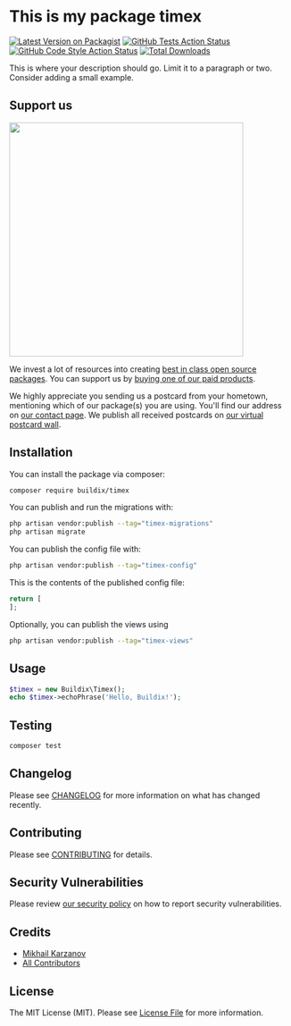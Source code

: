 # This is my package timex

[![Latest Version on Packagist](https://img.shields.io/packagist/v/buildix/timex.svg?style=flat-square)](https://packagist.org/packages/buildix/timex)
[![GitHub Tests Action Status](https://img.shields.io/github/workflow/status/buildix/timex/run-tests?label=tests)](https://github.com/buildix/timex/actions?query=workflow%3Arun-tests+branch%3Amain)
[![GitHub Code Style Action Status](https://img.shields.io/github/workflow/status/buildix/timex/Fix%20PHP%20code%20style%20issues?label=code%20style)](https://github.com/buildix/timex/actions?query=workflow%3A"Fix+PHP+code+style+issues"+branch%3Amain)
[![Total Downloads](https://img.shields.io/packagist/dt/buildix/timex.svg?style=flat-square)](https://packagist.org/packages/buildix/timex)

This is where your description should go. Limit it to a paragraph or two. Consider adding a small example.

## Support us

[<img src="https://github-ads.s3.eu-central-1.amazonaws.com/Timex.jpg?t=1" width="419px" />](https://spatie.be/github-ad-click/Timex)

We invest a lot of resources into creating [best in class open source packages](https://spatie.be/open-source). You can support us by [buying one of our paid products](https://spatie.be/open-source/support-us).

We highly appreciate you sending us a postcard from your hometown, mentioning which of our package(s) you are using. You'll find our address on [our contact page](https://spatie.be/about-us). We publish all received postcards on [our virtual postcard wall](https://spatie.be/open-source/postcards).

## Installation

You can install the package via composer:

```bash
composer require buildix/timex
```

You can publish and run the migrations with:

```bash
php artisan vendor:publish --tag="timex-migrations"
php artisan migrate
```

You can publish the config file with:

```bash
php artisan vendor:publish --tag="timex-config"
```

This is the contents of the published config file:

```php
return [
];
```

Optionally, you can publish the views using

```bash
php artisan vendor:publish --tag="timex-views"
```

## Usage

```php
$timex = new Buildix\Timex();
echo $timex->echoPhrase('Hello, Buildix!');
```

## Testing

```bash
composer test
```

## Changelog

Please see [CHANGELOG](CHANGELOG.md) for more information on what has changed recently.

## Contributing

Please see [CONTRIBUTING](CONTRIBUTING.md) for details.

## Security Vulnerabilities

Please review [our security policy](../../security/policy) on how to report security vulnerabilities.

## Credits

- [Mikhail Karzanov](https://github.com/mikrosmile)
- [All Contributors](../../contributors)

## License

The MIT License (MIT). Please see [License File](LICENSE.md) for more information.

